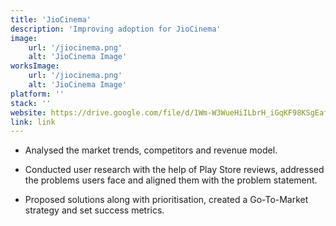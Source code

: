 ```yaml
---
title: 'JioCinema'
description: 'Improving adoption for JioCinema'
image:
    url: '/jiocinema.png'
    alt: 'JioCinema Image'
worksImage:
    url: '/jiocinema.png'
    alt: 'JioCinema Image'
platform: ''
stack: ''
website: https://drive.google.com/file/d/1Wm-W3WueHiILbrH_iGqKF98KSgEafrGv/view
link: link
---
```


* Analysed the market trends, competitors and revenue model.

* Conducted user research with the help of Play Store reviews, addressed the problems users face and aligned them with the problem statement.

* Proposed solutions along with prioritisation, created a Go-To-Market strategy and set success metrics.
